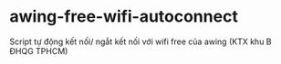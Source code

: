 # awing-free-wifi-autoconnect
 Script tự động kết nối/ ngắt kết nối với wifi free của awing (KTX khu B ĐHQG TPHCM)
